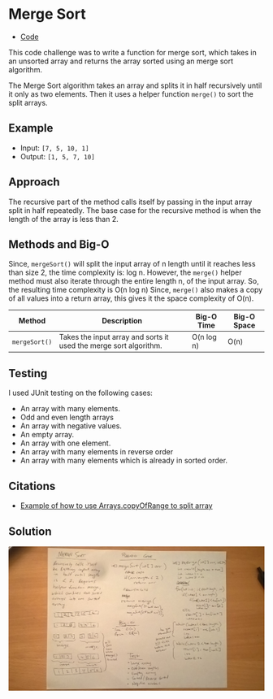 # Merge Sort
* [Code](../src/main/java/sort)

This code challenge was to write a function for merge sort, which takes in an unsorted array and returns the array sorted using an merge sort algorithm.  

The Merge Sort algorithm takes an array and splits it in half recursively until it only as two elements.  Then it uses a helper function `merge()` to sort the split arrays.

## Example

* Input: `[7, 5, 10, 1]`
* Output: `[1, 5, 7, 10]`


## Approach

The recursive part of the method calls itself by passing in the input array split in half repeatedly.  The base case for the recursive method is when the length of the array is less than 2.


## Methods and Big-O

Since, `mergeSort()` will split the input array of n length until it reaches less than size 2, the time complexity is: log n.  However, the `merge()` helper method must also iterate through the entire length n, of the input array.  So, the resulting time complexity is O(n log n)  Since, `merge()` also makes a copy of all values into a return array, this gives it the space complexity of O(n).


| Method                    | Description                                                                                                                        | Big-O Time  | Big-O Space  |
|---------------------------|-----------------------------------------------------------------------------------|-------------|--------------|
| `mergeSort()`             | Takes the input array and sorts it used the merge sort algorithm.                 | O(n log n)  | O(n)         |


## Testing

I used JUnit testing on the following cases:
* An array with many elements.
* Odd and even length arrays
* An array with negative values.
* An empty array.
* An array with one element.
* An array with many elements in reverse order
* An array with many elements which is already in sorted order.


## Citations

* [Example of how to use Arrays.copyOfRange to split array](https://stackoverflow.com/questions/24169216/how-to-pass-part-of-an-array-as-function-argument-in-java)

## Solution

<img src="../assets/merge-sort.jpg" width="800">





